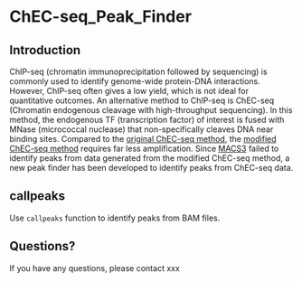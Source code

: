 # ChEC-seq_Peak_Finder
## Introduction
ChIP-seq (chromatin immunoprecipitation followed by sequencing) is commonly used to identify genome-wide protein-DNA interactions. However, ChIP-seq often gives a low yield, which is not ideal for quantitative outcomes. An alternative method to ChIP-seq is ChEC-seq (Chromatin endogenous cleavage with high-throughput sequencing). In this method, the endogenous TF (transcription factor) of interest is fused with MNase (micrococcal nuclease) that non-specifically cleaves DNA near binding sites. Compared to the [original ChEC-seq method](https://www.nature.com/articles/ncomms9733), the [modified ChEC-seq method](https://sites.northwestern.edu/bricknerlab/) requires far less amplification. Since [MACS3](https://github.com/macs3-project/MACS/tree/master#introduction) failed to identify peaks from data generated from the modified ChEC-seq method, a new peak finder has been developed to identify peaks from ChEC-seq data. 

## callpeaks
Use `callpeaks` function to identify peaks from BAM files. 
## Questions?
If you have any questions, please contact xxx
